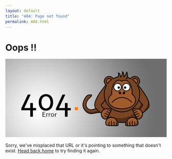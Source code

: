```yaml
---
layout: default
title: "404: Page not found"
permalink: 404.html
---
```


<div class="page">
  <h1 class="page-title">Oops !!</h1>
  <img src="/images/404.png">
  <p class="lead">Sorry, we've misplaced that URL or it's pointing to something that doesn't exist. <a href="{{ site.baseurl }}/">Head back home</a> to try finding it again.</p>
</div>

